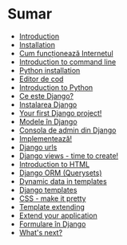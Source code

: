 # Sumar

*   [Introduction][1]
*   [Installation][2]
*   [Cum funcționează Internetul][3]
*   [Introduction to command line][4]
*   [Python installation][5]
*   [Editor de cod][6]
*   [Introduction to Python][7]
*   [Ce este Django?][8]
*   [Instalarea Django][9]
*   [Your first Django project!][10]
*   [Modele în Django][11]
*   [Consola de admin din Django][12]
*   [Implementează!][13]
*   [Django urls][14]
*   [Django views - time to create!][15]
*   [Introduction to HTML][16]
*   [Django ORM (Querysets)][17]
*   [Dynamic data in templates][18]
*   [Django templates][19]
*   [CSS - make it pretty][20]
*   [Template extending][21]
*   [Extend your application][22]
*   [Formulare în Django][23]
*   [What's next?][24]

 [1]: README.md
 [2]: installation/README.md
 [3]: how_the_internet_works/README.md
 [4]: intro_to_command_line/README.md
 [5]: python_installation/README.md
 [6]: code_editor/README.md
 [7]: python_introduction/README.md
 [8]: django/README.md
 [9]: django_installation/README.md
 [10]: django_start_project/README.md
 [11]: django_models/README.md
 [12]: django_admin/README.md
 [13]: deploy/README.md
 [14]: django_urls/README.md
 [15]: django_views/README.md
 [16]: html/README.md
 [17]: django_orm/README.md
 [18]: dynamic_data_in_templates/README.md
 [19]: django_templates/README.md
 [20]: css/README.md
 [21]: template_extending/README.md
 [22]: extend_your_application/README.md
 [23]: django_forms/README.md
 [24]: whats_next/README.md